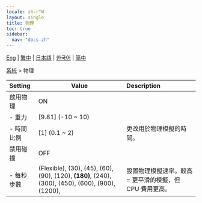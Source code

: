 ```yaml
---
locale: zh-rTW
layout: single
title: 物理
toc: true
sidebar:
  nav: "docs-zh"
---
```

[Eng](/dancexr/menu/2025.4/system2/physics) | [繁中](/tw/dancexr/menu/2025.4/system2/physics) | [日本語](/jp/dancexr/menu/2025.4/system2/physics) | [한국어](/kr/dancexr/menu/2025.4/system2/physics) | [简中](/zh/dancexr/menu/2025.4/system2/physics)

[系統](../menu#系統) > 物理



| Setting | Value | Description |
| :--- | --- | :--- |
| 啟用物理 | ON | 
|- 重力 | [9.81] (-10 ~ 10) | 
|- 時間比例 | [1] (0.1 ~ 2) | 更改用於物理模擬的時間。
| 禁用碰撞 | OFF | 
|- 每秒步數 | (Flexible), (30), (45), (60), (90), (120), **(180)**, (240), (300), (450), (600), (900), (1200),  | 設置物理模擬速率。較高 = 更平滑的模擬，但 CPU 費用更高。
